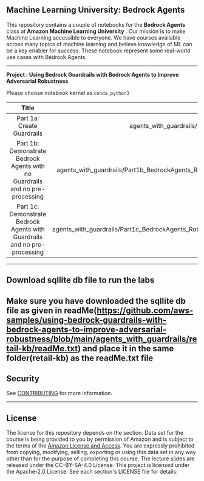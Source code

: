 ## Machine Learning University: Bedrock Agents

This repository contains a couple of notebooks for the __Bedrock Agents__ class at  __Amazon Machine Learning University__ . Our mission is to make Machine Learning accessible to everyone. We have courses available across many topics of machine learning and believe knowledge of ML can be a key enabler for success. These notebook represent some real-world use cases with Bedrock Agents.

---

__Project : Using Bedrock Guardrails with Bedrock Agents to Improve Adversarial Robustness__

Please choose notebook kernel as `conda_python3`

| Title | Studio lab |
| :---: | ---: |
| Part 1a: Create Guardrails| agents_with_guardrails/Part1a_create_guardrails_api.ipynb|
| Part 1b: Demonstrate Bedrock Agents with no Guardrails and no pre-processing | agents_with_guardrails/Part1b_BedrockAgents_RobustnessLab_NoGuardRails.ipynb|
| Part 1c: Demonstrate Bedrock Agents with Guardrails and no pre-processing | agents_with_guardrails/Part1c_BedrockAgents_RobustnessLab_WithGuardRails.ipynb|


---
## Download sqllite db file to run the labs 

Make sure you have downloaded the sqllite db file as given in readMe(https://github.com/aws-samples/using-bedrock-guardrails-with-bedrock-agents-to-improve-adversarial-robustness/blob/main/agents_with_guardrails/retail-kb/readMe.txt) and place it in the same folder(retail-kb) as the readMe.txt file 
---

## Security

See [CONTRIBUTING](CONTRIBUTING.md#security-issue-notifications) for more information.

---

## License
The license for this repository depends on the section.  Data set for the course is being provided to you by permission of Amazon and is subject to the terms of the [Amazon License and Access](https://www.amazon.com/gp/help/customer/display.html?nodeId=201909000). You are expressly prohibited from copying, modifying, selling, exporting or using this data set in any way other than for the purpose of completing this course. The lecture slides are released under the CC-BY-SA-4.0 License.  This project is licensed under the Apache-2.0 License. See each section's LICENSE file for details.
